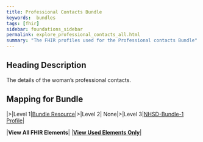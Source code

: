```yaml
---
title: Professional Contacts Bundle
keywords:  bundles
tags: [fhir]
sidebar: foundations_sidebar
permalink: explore_professional_contacts_all.html
summary: "The FHIR profiles used for the Professional contacts Bundle"
---
```


## Heading Description ##
The details of the woman’s professional contacts.

## Mapping for Bundle ##

|>|Level 1|[Bundle Resource](http://hl7.org/fhir/stu3/bundle.html)|>|Level 2| None|>|Level 3|[NHSD-Bundle-1 Profile](http://xxx)|


|**View All FHIR Elements**|    |**[View Used Elements Only](explore_professional_contacts.html#mapping-for-bundle)**| 

